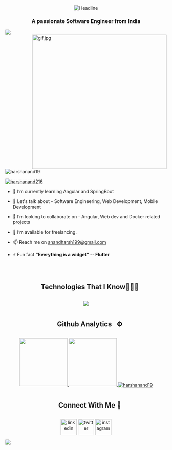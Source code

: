 
 <div align=center>
        <img src="https://readme-typing-svg.herokuapp.com?color=%236FDA44&size=32&center=true&vCenter=true&width=600&height=50&lines=Hi+there+I'm+Harsh+Anand+%F0%9F%91%8B;Software+Engineer;Problem+Solver;" alt="Headline" />
    </div>
<h3 align="center">A passionate Software Engineer from India</h3>
<!--horizontal divider(gradiant)-->
<img src="https://user-images.githubusercontent.com/73097560/115834477-dbab4500-a447-11eb-908a-139a6edaec5c.gif">
<br>

<img align="right" alt="gif.jpg" width="420" src="https://camo.githubusercontent.com/40165a147c3dcea0fa1db780bb533fc5f98546ccfb9d5d05ddb2f429277f5348/68747470733a2f2f616e616c7974696373696e6469616d61672e636f6d2f77702d636f6e74656e742f75706c6f6164732f323031382f31322f646576656c6f7065722d6472696262626c652e676966">

<p align="left"> <img src="https://komarev.com/ghpvc/?username=harshanand19&label=Profile%20views&color=0e75b6&style=flat" alt="harshanand19" /> </p>

<p align="left"> <a href="https://twitter.com/harshanand216" target="blank"><img src="https://img.shields.io/twitter/follow/harshanand216?logo=twitter&style=for-the-badge" alt="harshanand216" /></a> </p>



- 🌱 I’m currently learning Angular and SpringBoot

- 💬 Let's talk about - Software Engineering, Web Development, Mobile Development
  
- 👯 I’m looking to collaborate on - Angular, Web dev and Docker related projects 

- 🤝 I’m available for freelancing.

- 📫 Reach me on anandharsh199@gmail.com

- ⚡ Fun fact **"Everything is a widget" -- Flutter**
<br>
<!--h1 without bottom border-->
<div id="user-content-toc">
  <ul align="center">
    <summary><h2 style="display: inline-block">Technologies That I Know👨🏻‍💻</h2></summary>
  </ul>
</div>
<!--tech stack icons-->
<p align="center">
  <a href="https://skillicons.dev">
    <img src="https://skillicons.dev/icons?i=flutter,dart,androidstudio,arduino,git,gitlab,bootstrap,c,css,docker,figma,eclipse,firebase,googlecloud,github,kafka,html,idea,java,js,kotlin,angular,spring,materialui,mongodb,mysql,sqlite,postman,tailwind,ts,vscode&perline=14" />
  </a>
</p>

<div id="user-content-toc">
  <ul align="center">
    <summary><h2 style="display: inline-block">Github Analytics &nbsp; ⚙️</h2></summary>
  </ul>
</div>
<p align="center">
<a href="https://github.com/HarshAnand19">
  <img height="150em" src="https://github-readme-stats-eight-theta.vercel.app/api?username=HarshAnand19&show_icons=true&theme=algolia&include_all_commits=true&count_private=true"/>
  <img height="150em" src="https://github-readme-stats-eight-theta.vercel.app/api/top-langs/?username=HarshAnand19&layout=compact&langs_count=8&theme=algolia"/>
  <img align="center" src="https://github-readme-streak-stats.herokuapp.com/?user=HarshAnand19&theme=algolia&date_format=M%20j%5B%2C%20Y%5D" alt="harshanand19" />
</a>
</p>

<!-- Connect with me -->
<!--h2 without bottom border-->
<div id="user-content-toc">
  <ul align="center">
    <summary><h2 style="display: inline-block">Connect With Me 🤝</h2></summary>
  </ul>
</div>

<!--icons and links-->
<p align="center">
<!--Linkedin-->
<a href="https://www.linkedin.com/in/harsh-anand-/" target="blank"><img align="center" src="https://user-images.githubusercontent.com/88904952/234979284-68c11d7f-1acc-4f0c-ac78-044e1037d7b0.png" alt="linkedin" height="50" width="50" /></a>
<!--Twitter-->
<a href="https://twitter.com/harshanand216" target="blank"><img align="center" src="https://user-images.githubusercontent.com/88904952/234980676-61bfb021-ecc8-48f7-88e6-34c1b06c4a58.png" alt="twitter" height="50" width="50" /></a> 
<!--Instagram-->
<a href="https://www.instagram.com/_i.am.harsh7/?next=%2F" target="blank"><img align="center" src="https://user-images.githubusercontent.com/88904952/234981169-2dd1e58f-4b7e-468c-8213-034ba62156c3.png" alt="instagram" height="50" width="50" /></a>
</p>
<img src="https://user-images.githubusercontent.com/73097560/115834477-dbab4500-a447-11eb-908a-139a6edaec5c.gif">
